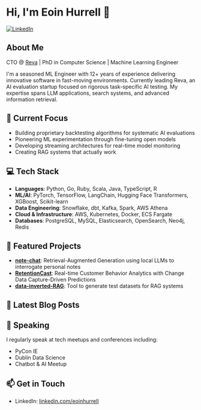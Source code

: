 # Hi, I'm Eoin Hurrell 👋

[![LinkedIn](https://img.shields.io/badge/LinkedIn-eoinhurrell-blue?style=flat-square&logo=linkedin)](https://linkedin.com/in/eoinhurrell)

## About Me
CTO @ [Reva](https://tryreva.com) | PhD in Computer Science | Machine Learning Engineer

I'm a seasoned ML Engineer with 12+ years of experience delivering innovative software in fast-moving environments. Currently leading Reva, an AI evaluation startup focused on rigorous task-specific AI testing. My expertise spans LLM applications, search systems, and advanced information retrieval.

## 🔭 Current Focus
- Building proprietary backtesting algorithms for systematic AI evaluations
- Pioneering ML experimentation through fine-tuning open models
- Developing streaming architectures for real-time model monitoring
- Creating RAG systems that actually work

## 💻 Tech Stack
- **Languages**: Python, Go, Ruby, Scala, Java, TypeScript, R
- **ML/AI**: PyTorch, TensorFlow, LangChain, Hugging Face Transformers, XGBoost, Scikit-learn
- **Data Engineering**: Snowflake, dbt, Kafka, Spark, AWS Athena
- **Cloud & Infrastructure**: AWS, Kubernetes, Docker, ECS Fargate
- **Databases**: PostgreSQL, MySQL, Elasticsearch, OpenSearch, Neo4j, Redis

## 🚀 Featured Projects
- **[note-chat](https://github.com/eoinhurrell/note-chat)**: Retrieval-Augmented Generation using local LLMs to interrogate personal notes
- **[RetentionCast](https://github.com/eoinhurrell/RetentionCast)**: Real-time Customer Behavior Analytics with Change Data Capture-Driven Predictions
- **[data-inverted-RAG](https://github.com/eoinhurrell/data-inverted-RAG)**: Tool to generate test datasets for RAG systems

## 📝 Latest Blog Posts
<!-- BLOGPOSTS:START -->
<!-- BLOGPOSTS:END -->

## 🎤 Speaking
I regularly speak at tech meetups and conferences including:
- PyCon IE
- Dublin Data Science
- Chatbot & AI Meetup

## 📫 Get in Touch
- LinkedIn: [linkedin.com/eoinhurrell](https://linkedin.com/in/eoinhurrell)


<!--
**eoinhurrell/eoinhurrell** is a ✨ _special_ ✨ repository because its `README.md` (this file) appears on your GitHub profile.

## 📚 Projects
Here are some ideas to get you started:

- 🔭 I’m currently working on ...
- 🌱 I’m currently learning ...
- 👯 I’m looking to collaborate on ...
- 🤔 I’m looking for help with ...
- 💬 Ask me about ...
- 📫 How to reach me: ...
- 😄 Pronouns: ...
- ⚡ Fun fact: ...
-->
